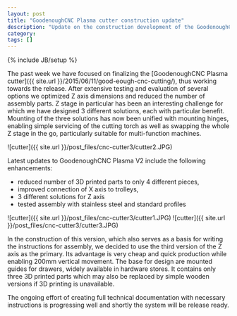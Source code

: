 ```yaml
---
layout: post
title: "GoodenoughCNC Plasma cutter construction update"
description: "Update on the construction development of the GoodenoughCNC Plasma cutter."
category: 
tags: []
---
```

{% include JB/setup %}

The past week we have focused on finalizing the [GoodenoughCNC Plasma cutter]({{ site.url }}/2015/06/11/good-eough-cnc-cutting/), thus working towards the release. After extensive testing and evaluation of several options we optimized Z axis dimensions and reduced the number of assembly parts. Z stage in particular has been an interesting challenge for which we have designed 3 different solutions, each with particular benefit. Mounting of the three solutions has now been unified with mounting hinges, enabling simple servicing of the cutting torch as well as swapping the whole Z stage in the go, particularly suitable for multi-function machines.

![cutter]({{ site.url }}/post_files/cnc-cutter3/cutter2.JPG)

Latest updates to GoodenoughCNC Plasma V2 include the following enhancements:

- reduced number of 3D printed parts to only 4 different pieces,
- improved connection of X axis to trolleys,
- 3 different solutions for Z axis
- tested assembly with stainless steel and standard profiles

![cutter]({{ site.url }}/post_files/cnc-cutter3/cutter1.JPG)
![cutter]({{ site.url }}/post_files/cnc-cutter3/cutter3.JPG)

In the construction of this version, which also serves as a basis for writing the instructions for assembly, we decided to use the third version of the Z axis as the primary. Its advantage is very cheap and quick production while enabling 200mm vertical movement. The base for design are mounted guides for drawers, widely available in hardware stores. It contains only three 3D printed parts which may also be replaced by simple wooden versions if 3D printing is unavailable.

The ongoing effort of creating full technical documentation with necessary instructions is progressing well and shortly the system will be release ready.

